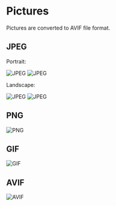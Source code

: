 # Pictures

Pictures are converted to AVIF file format.

## JPEG

Portrait:

![JPEG](medias/branch-portrait-small.jpg)
![JPEG](medias/branch-portrait-original.jpg)

Landscape:

![JPEG](medias/tree-landscape-small.jpg)
![JPEG](medias/tree-landscape-original.jpg)

## PNG

![PNG](medias/bird-landscape-large.png)

## GIF

![GIF](medias/earth-landscape-large.gif)

## AVIF

![AVIF](medias/earth-landscape-large.gif)
